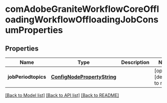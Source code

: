 # comAdobeGraniteWorkflowCoreOffloadingWorkflowOffloadingJobConsumProperties

## Properties
Name | Type | Description | Notes
------------ | ------------- | ------------- | -------------
**jobPeriodtopics** | [**ConfigNodePropertyString**](ConfigNodePropertyString.md) |  | [optional] [default to null]

[[Back to Model list]](../README.md#documentation-for-models) [[Back to API list]](../README.md#documentation-for-api-endpoints) [[Back to README]](../README.md)


